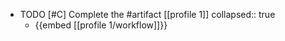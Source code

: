   - TODO [#C] Complete the #artifact [[profile 1]]
    collapsed:: true
    - {{embed [[profile 1/workflow]]}}



